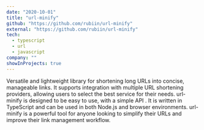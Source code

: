 ```yaml
---
date: "2020-10-01"
title: "url-minify"
github: "https://github.com/rubiin/url-minify"
external: "https://github.com/rubiin/url-minify"
tech:
  - typescript
  - url
  - javascript
company: ""
showInProjects: true
---
```


Versatile and lightweight library for shortening long URLs into concise, manageable links. It supports integration with multiple URL shortening providers, allowing users to select the best service for their needs. url-minify is designed to be easy to use, with a simple API . It is written in TypeScript and can be used in both Node.js and browser environments. url-minify is a powerful tool for anyone looking to simplify their URLs and improve their link management workflow.
